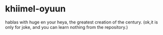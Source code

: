 # khiimel-oyuun
hablas with huge en your heya, the greatest creation of the century.
(ok,it is only for joke, and you can learn nothing from the repository.)
